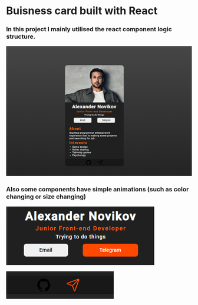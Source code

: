 # Buisness card built with React
### In this project I mainly utilised the react component logic structure.
![preview1](public/img/preview-1.png)

### Also some components have simple animations (such as color changing or size changing)
![preview2](public/img/preview-2.png)

![preview3](public/img/preview-3.png)